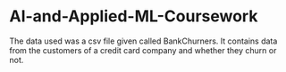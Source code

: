 # AI-and-Applied-ML-Coursework

The data used was a csv file given called BankChurners. It contains data from the customers of a credit card company and whether they churn or not.

